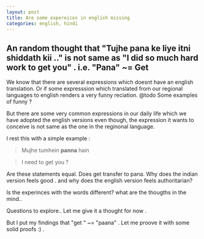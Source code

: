 ```yaml
---
layout: post
title: Are some expereices in english missing
categories: english, hindi
---
```

An random thought that "Tujhe pana ke liye itni shiddath kii .." is not same
as "I did so much hard work to get you" . i.e. "Pana" ~= Get
-----

We know that there are several expressions which doesnt have an english
translation. Or if some expresssion which translated from our regional
languages to english renders a very funny reciation.
@todo Some examples of funny ? 

But there are some very common expressions in our daily life which we have
adopted the english versions even though, the expression it wants to conceive
is not same as the one in the reginonal language.

I rest this with a simple example :
> Mujhe tumhein **panna** hain 

> I need to get you ?

Are these statements equal. Does get transfer to pana.
Why does the indian version feels good . and why does the english version
feels authoritarian?

Is the experinces with the words different? what are the thougths in the
mind..

Questions to explore.. Let me give it a  thought for now .

But I put my findings that "get " ~= "paana" .
Let me proove it with some solid proofs :) .

